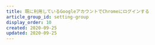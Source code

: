 ```yaml
---
title: 既に利用しているGoogleアカウントでChromeにログインする
article_group_id: setting-group
display_order: 10
created: 2020-09-25
updated: 2020-09-25
---
```

